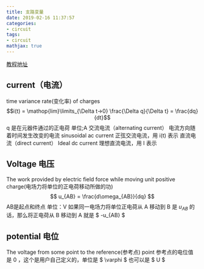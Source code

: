 ```yaml
---
title: 支路变量
date: 2019-02-16 11:37:57
categories:
- circuit
tags:
- circuit
mathjax: true
---
```

[教程地址](https://www.bilibili.com/video/av25285345)
<!-- more -->
## current（电流）
time variance rate(变化率) of charges
$$i(t) = \mathop{lim}\limits_{\Delta t->0} \frac{\Delta q}{\Delta t} = \frac{dq}{dt}$$
q 是在元器件通过的正电荷
单位;A
交流电流（alternating current）
电流方向随着时间发生改变的电流
sinusoidal ac current 正弦交流电流，用 i(t) 表示
直流电流（direct current）
Ideal dc current 理想直流电流，用 I 表示
## Voltage 电压
The work provided by electric field force while moving unit positive charge(电场力将单位的正电荷移动所做的功)
$$ u_{AB} = \frac{d\omega_{AB}}{dq} $$
AB是起点和终点
单位：V
如果同一电场力将单位正电荷从 A 移动到 B 是 $u_{AB}$ 的话，那么将正电荷从 B 移动到 A 就是 $ -u_{AB} $
## potential 电位
The voltage from some point to the reference(参考点) point
参考点的电位值是 0 ，这个是用户自己定义的，单位是 $ \varphi $ 也可以是 $ U $















